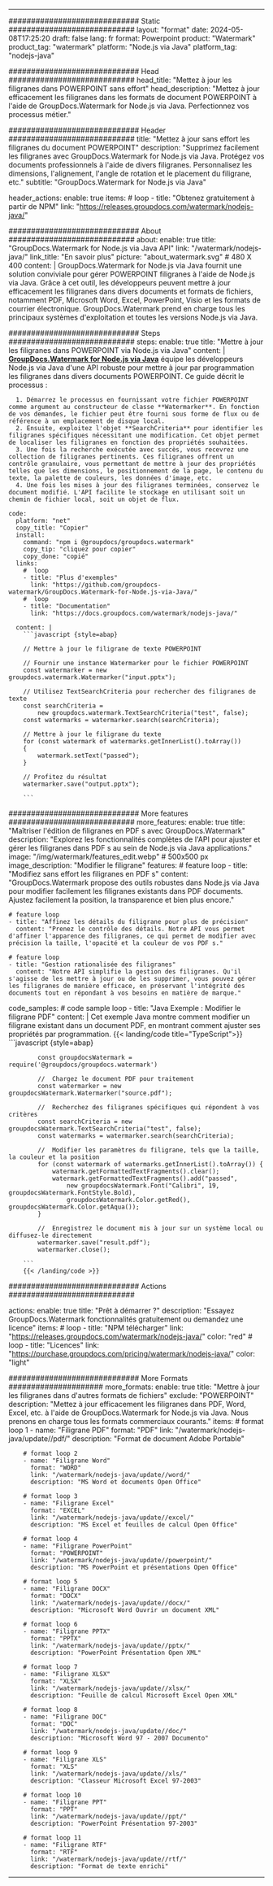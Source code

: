 
---
############################# Static ############################
layout: "format"
date:  2024-05-08T17:25:20
draft: false
lang: fr
format: Powerpoint
product: "Watermark"
product_tag: "watermark"
platform: "Node.js via Java"
platform_tag: "nodejs-java"

############################# Head ############################
head_title: "Mettez à jour les filigranes dans POWERPOINT sans effort"
head_description: "Mettez à jour efficacement les filigranes dans les formats de document POWERPOINT à l'aide de GroupDocs.Watermark for Node.js via Java. Perfectionnez vos processus métier."

############################# Header ############################
title: "Mettez à jour sans effort les filigranes du document POWERPOINT" 
description: "Supprimez facilement les filigranes avec GroupDocs.Watermark for Node.js via Java. Protégez vos documents professionnels à l'aide de divers filigranes. Personnalisez les dimensions, l'alignement, l'angle de rotation et le placement du filigrane, etc."
subtitle: "GroupDocs.Watermark for Node.js via Java" 

header_actions:
  enable: true
  items:
    #  loop
    - title: "Obtenez gratuitement à partir de NPM"
      link: "https://releases.groupdocs.com/watermark/nodejs-java/"
      
############################# About ############################
about:
    enable: true
    title: "GroupDocs.Watermark for Node.js via Java API"
    link: "/watermark/nodejs-java/"
    link_title: "En savoir plus"
    picture: "about_watermark.svg" # 480 X 400
    content: |
       GroupDocs.Watermark for Node.js via Java fournit une solution conviviale pour gérer POWERPOINT filigranes à l'aide de Node.js via Java. Grâce à cet outil, les développeurs peuvent mettre à jour efficacement les filigranes dans divers documents et formats de fichiers, notamment PDF, Microsoft Word, Excel, PowerPoint, Visio et les formats de courrier électronique. GroupDocs.Watermark prend en charge tous les principaux systèmes d'exploitation et toutes les versions Node.js via Java.

############################# Steps ############################
steps:
    enable: true
    title: "Mettre à jour les filigranes dans POWERPOINT via Node.js via Java"
    content: |
      **[GroupDocs.Watermark for Node.js via Java](https://products.groupdocs.com/watermark/nodejs-java/)** équipe les développeurs Node.js via Java d'une API robuste pour mettre à jour par programmation les filigranes dans divers documents POWERPOINT. Ce guide décrit le processus :
      
      1. Démarrez le processus en fournissant votre fichier POWERPOINT comme argument au constructeur de classe **Watermarker**. En fonction de vos demandes, le fichier peut être fourni sous forme de flux ou de référence à un emplacement de disque local.
      2. Ensuite, exploitez l'objet **SearchCriteria** pour identifier les filigranes spécifiques nécessitant une modification. Cet objet permet de localiser les filigranes en fonction des propriétés souhaitées.
      3. Une fois la recherche exécutée avec succès, vous recevrez une collection de filigranes pertinents. Ces filigranes offrent un contrôle granulaire, vous permettant de mettre à jour des propriétés telles que les dimensions, le positionnement de la page, le contenu du texte, la palette de couleurs, les données d'image, etc.
      4. Une fois les mises à jour des filigranes terminées, conservez le document modifié. L'API facilite le stockage en utilisant soit un chemin de fichier local, soit un objet de flux.
   
    code:
      platform: "net"
      copy_title: "Copier"
      install:
        command: "npm i @groupdocs/groupdocs.watermark"
        copy_tip: "cliquez pour copier"
        copy_done: "copié"
      links:
        #  loop
        - title: "Plus d'exemples"
          link: "https://github.com/groupdocs-watermark/GroupDocs.Watermark-for-Node.js-via-Java/"
        #  loop
        - title: "Documentation"
          link: "https://docs.groupdocs.com/watermark/nodejs-java/"
          
      content: |
        ```javascript {style=abap}

        // Mettre à jour le filigrane de texte POWERPOINT

        // Fournir une instance Watermarker pour le fichier POWERPOINT
        const watermarker = new groupdocs.watermark.Watermarker("input.pptx");

        // Utilisez TextSearchCriteria pour rechercher des filigranes de texte
        const searchCriteria = 
            new groupdocs.watermark.TextSearchCriteria("test", false);
        const watermarks = watermarker.search(searchCriteria);
        
        // Mettre à jour le filigrane du texte
        for (const watermark of watermarks.getInnerList().toArray())
        {
            watermark.setText("passed");
        }

        // Profitez du résultat
        watermarker.save("output.pptx");
        
        ```            

############################# More features ############################
more_features:
  enable: true
  title: "Maîtriser l'édition de filigranes en PDF s avec GroupDocs.Watermark"
  description: "Explorez les fonctionnalités complètes de l'API pour ajuster et gérer les filigranes dans PDF s au sein de Node.js via Java applications."
  image: "/img/watermark/features_edit.webp" # 500x500 px
  image_description: "Modifier le filigrane"
  features:
    # feature loop
    - title: "Modifiez sans effort les filigranes en PDF s"
      content: "GroupDocs.Watermark propose des outils robustes dans Node.js via Java pour modifier facilement les filigranes existants dans PDF documents. Ajustez facilement la position, la transparence et bien plus encore."

    # feature loop
    - title: "Affinez les détails du filigrane pour plus de précision"
      content: "Prenez le contrôle des détails. Notre API vous permet d'affiner l'apparence des filigranes, ce qui permet de modifier avec précision la taille, l'opacité et la couleur de vos PDF s."

    # feature loop
    - title: "Gestion rationalisée des filigranes"
      content: "Notre API simplifie la gestion des filigranes. Qu'il s'agisse de les mettre à jour ou de les supprimer, vous pouvez gérer les filigranes de manière efficace, en préservant l'intégrité des documents tout en répondant à vos besoins en matière de marque."
      
  code_samples:
    # code sample loop
    - title: "Java Exemple : Modifier le filigrane PDF"
      content: |
        Cet exemple Java montre comment modifier un filigrane existant dans un document PDF, en montrant comment ajuster ses propriétés par programmation.
        {{< landing/code title="TypeScript">}}
        ```javascript {style=abap}
        
            const groupdocsWatermark = require('@groupdocs/groupdocs.watermark')

            //  Chargez le document PDF pour traitement
            const watermarker = new groupdocsWatermark.Watermarker("source.pdf");

            //  Recherchez des filigranes spécifiques qui répondent à vos critères
            const searchCriteria = new groupdocsWatermark.TextSearchCriteria("test", false);
            const watermarks = watermarker.search(searchCriteria);
  
            //  Modifier les paramètres du filigrane, tels que la taille, la couleur et la position
            for (const watermark of watermarks.getInnerList().toArray()) {
                watermark.getFormattedTextFragments().clear();
                watermark.getFormattedTextFragments().add("passed", 
                    new groupdocsWatermark.Font("Calibri", 19, groupdocsWatermark.FontStyle.Bold), 
                    groupdocsWatermark.Color.getRed(), groupdocsWatermark.Color.getAqua());
            }

            //  Enregistrez le document mis à jour sur un système local ou diffusez-le directement
            watermarker.save("result.pdf");
            watermarker.close();

        ```
        {{< /landing/code >}}


############################# Actions ############################

actions:
  enable: true
  title: "Prêt à démarrer ?"
  description: "Essayez GroupDocs.Watermark fonctionnalités gratuitement ou demandez une licence"
  items:
    #  loop
    - title: "NPM télécharger"
      link: "https://releases.groupdocs.com/watermark/nodejs-java/"
      color: "red"
        #  loop
    - title: "Licences"
      link: "https://purchase.groupdocs.com/pricing/watermark/nodejs-java/"
      color: "light"


############################# More Formats #####################
more_formats:
    enable: true
    title: "Mettre à jour les filigranes dans d'autres formats de fichiers"
    exclude: "POWERPOINT"
    description: "Mettez à jour efficacement les filigranes dans PDF, Word, Excel, etc. à l'aide de GroupDocs.Watermark for Node.js via Java. Nous prenons en charge tous les formats commerciaux courants."
    items: 
        # format loop 1
        - name: "Filigrane PDF"
          format: "PDF"
          link: "/watermark/nodejs-java/update//pdf/"
          description: "Format de document Adobe Portable"

        # format loop 2
        - name: "Filigrane Word"
          format: "WORD"
          link: "/watermark/nodejs-java/update//word/"
          description: "MS Word et documents Open Office"
          
        # format loop 3
        - name: "Filigrane Excel"
          format: "EXCEL"
          link: "/watermark/nodejs-java/update//excel/"
          description: "MS Excel et feuilles de calcul Open Office"

        # format loop 4
        - name: "Filigrane PowerPoint"
          format: "POWERPOINT"
          link: "/watermark/nodejs-java/update//powerpoint/"
          description: "MS PowerPoint et présentations Open Office"

        # format loop 5
        - name: "Filigrane DOCX"
          format: "DOCX"
          link: "/watermark/nodejs-java/update//docx/"
          description: "Microsoft Word Ouvrir un document XML"
          
        # format loop 6
        - name: "Filigrane PPTX"
          format: "PPTX"
          link: "/watermark/nodejs-java/update//pptx/"
          description: "PowerPoint Présentation Open XML"
          
        # format loop 7
        - name: "Filigrane XLSX"
          format: "XLSX"
          link: "/watermark/nodejs-java/update//xlsx/"
          description: "Feuille de calcul Microsoft Excel Open XML"

        # format loop 8
        - name: "Filigrane DOC"
          format: "DOC"
          link: "/watermark/nodejs-java/update//doc/"
          description: "Microsoft Word 97 - 2007 Documento"

        # format loop 9
        - name: "Filigrane XLS"
          format: "XLS"
          link: "/watermark/nodejs-java/update//xls/"
          description: "Classeur Microsoft Excel 97-2003"

        # format loop 10
        - name: "Filigrane PPT"
          format: "PPT"
          link: "/watermark/nodejs-java/update//ppt/"
          description: "PowerPoint Présentation 97-2003"

        # format loop 11
        - name: "Filigrane RTF"
          format: "RTF"
          link: "/watermark/nodejs-java/update//rtf/"
          description: "Format de texte enrichi"

---